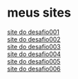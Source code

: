 # meus sites
 
<a href="https://ericksm23.github.io/css-html/desafioos/desafio001/desafiii">site do desafio001</a>
<br>
<a href="https://ericksm23.github.io/css-html/desafioos/desafio002/cgi.html">site do desafio002</a>
<br>
<a href="https://ericksm23.github.io/css-html/desafioos/desafio003/index.html">site do desafio003</a>
<br>
<a href="https://ericksm23.github.io/css-html/desafioos/desafio004/index.html">site do desafio004</a>
<br>
<a href="https://ericksm23.github.io/css-html/desafioos/desafio005/index.html">site do desafio005</a>
<br>
<a href="https://ericksm23.github.io/css-html/desafioos/desafio006/index.html">site do desafio006</a>